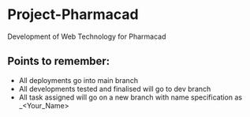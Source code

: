 # Project-Pharmacad
Development of Web Technology for Pharmacad

## Points to remember:
- All deployments go into main branch
- All developments tested and finalised will go to dev branch
- All task assigned will go on a new branch with name specification as <development-name>_<Your_Name>
